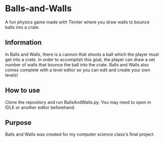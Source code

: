 # Balls-and-Walls
A fun physics game made with Tkinter where you draw walls to bounce balls into a crate.

## Information
In Balls and Walls, there is a cannon that shoots a ball which the player must get into a crate. In order to accomplish this goal, the player can draw a set number of walls that bounce the ball into the crate. Balls and Walls also comes complete with a level editor so you can edit and create your own levels!

## How to use
Clone the repository and run BallsAndWalls.py. You may need to open in IDLE or another editor beforehand.

## Purpose
Balls and Walls was created for my computer science class's final project.
